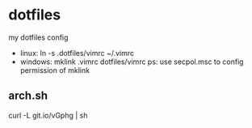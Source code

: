 # dotfiles
my dotfiles config
- linux: ln -s .dotfiles/vimrc ~/.vimrc
- windows: mklink .vimrc dotfiles/vimrc
ps: use secpol.msc to config permission of mklink
## arch.sh
curl -L git.io/vGphg | sh
